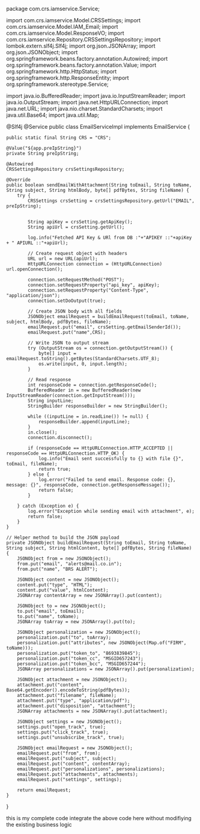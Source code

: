 package com.crs.iamservice.Service;

import com.crs.iamservice.Model.CRSSettings;
import com.crs.iamservice.Model.IAM_Email;
import com.crs.iamservice.Model.ResponseVO;
import com.crs.iamservice.Repository.CRSSettingsRepository;
import lombok.extern.slf4j.Slf4j;
import org.json.JSONArray;
import org.json.JSONObject;
import org.springframework.beans.factory.annotation.Autowired;
import org.springframework.beans.factory.annotation.Value;
import org.springframework.http.HttpStatus;
import org.springframework.http.ResponseEntity;
import org.springframework.stereotype.Service;

import java.io.BufferedReader;
import java.io.InputStreamReader;
import java.io.OutputStream;
import java.net.HttpURLConnection;
import java.net.URL;
import java.nio.charset.StandardCharsets;
import java.util.Base64;
import java.util.Map;

@Slf4j
@Service
public class EmailServiceImpl implements EmailService {

    public static final String CRS = "CRS";

    @Value("${app.preIpString}")
    private String preIpString;

    @Autowired
    CRSSettingsRepository crsSettingsRepository;

    @Override
    public boolean sendEmailWithAttachment(String toEmail, String toName, String subject, String htmlBody, byte[] pdfBytes, String fileName) {
        try {
            CRSSettings crsSetting = crsSettingsRepository.getUrl("EMAIL", preIpString);


            String apiKey = crsSetting.getApiKey();
            String apiUrl = crsSetting.getUrl();

            log.info("Fetched API Key & URl from DB :"+"APIKEY ::"+apiKey + " APIURL ::"+apiUrl);

            // Create request object with headers
            URL url = new URL(apiUrl);
            HttpURLConnection connection = (HttpURLConnection) url.openConnection();

            connection.setRequestMethod("POST");
            connection.setRequestProperty("api_key", apiKey);
            connection.setRequestProperty("Content-Type", "application/json");
            connection.setDoOutput(true);

            // Create JSON body with all fields
            JSONObject emailRequest = buildEmailRequest(toEmail, toName, subject, htmlBody, pdfBytes, fileName);
            emailRequest.put("email", crsSetting.getEmailSenderId());
            emailRequest.put("name",CRS);

            // Write JSON to output stream
            try (OutputStream os = connection.getOutputStream()) {
                byte[] input = emailRequest.toString().getBytes(StandardCharsets.UTF_8);
                os.write(input, 0, input.length);
            }

            // Read response
            int responseCode = connection.getResponseCode();
            BufferedReader in = new BufferedReader(new InputStreamReader(connection.getInputStream()));
            String inputLine;
            StringBuilder responseBuilder = new StringBuilder();

            while ((inputLine = in.readLine()) != null) {
                responseBuilder.append(inputLine);
            }
            in.close();
            connection.disconnect();

            if (responseCode == HttpURLConnection.HTTP_ACCEPTED || responseCode == HttpURLConnection.HTTP_OK) {
                log.info("Email sent successfully to {} with file {}", toEmail, fileName);
                return true;
            } else {
                log.error("Failed to send email. Response code: {}, message: {}", responseCode, connection.getResponseMessage());
                return false;
            }

        } catch (Exception e) {
            log.error("Exception while sending email with attachment", e);
            return false;
        }
    }

    // Helper method to build the JSON payload
    private JSONObject buildEmailRequest(String toEmail, String toName, String subject, String htmlContent, byte[] pdfBytes, String fileName) {
        JSONObject from = new JSONObject();
        from.put("email", "alerts@mail.co.in");
        from.put("name", "BRS ALERT");

        JSONObject content = new JSONObject();
        content.put("type", "HTML");
        content.put("value", htmlContent);
        JSONArray contentArray = new JSONArray().put(content);

        JSONObject to = new JSONObject();
        to.put("email", toEmail);
        to.put("name", toName);
        JSONArray toArray = new JSONArray().put(to);

        JSONObject personalization = new JSONObject();
        personalization.put("to", toArray);
        personalization.put("attributes", new JSONObject(Map.of("FIRM", toName)));
        personalization.put("token_to", "8693839845");
        personalization.put("token_cc", "MSGID657243");
        personalization.put("token_bcc", "MSGID657244");
        JSONArray personalizations = new JSONArray().put(personalization);

        JSONObject attachment = new JSONObject();
        attachment.put("content", Base64.getEncoder().encodeToString(pdfBytes));
        attachment.put("filename", fileName);
        attachment.put("type", "application/pdf");
        attachment.put("disposition", "attachment");
        JSONArray attachments = new JSONArray().put(attachment);

        JSONObject settings = new JSONObject();
        settings.put("open_track", true);
        settings.put("click_track", true);
        settings.put("unsubscribe_track", true);

        JSONObject emailRequest = new JSONObject();
        emailRequest.put("from", from);
        emailRequest.put("subject", subject);
        emailRequest.put("content", contentArray);
        emailRequest.put("personalizations", personalizations);
        emailRequest.put("attachments", attachments);
        emailRequest.put("settings", settings);

        return emailRequest;
    }
}


this is my complete code integrate the above code here without modifiying the existing business logic
